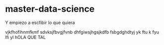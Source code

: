 
# master-data-science

Y empiezo a escfibir lo que quiera 

vjkfhofihnmfkmf
sdvksjfbvgjfvnb
dhfgiwsjhgsjkdfb
fsbgdghdtyj
yk
ftu
k
fyu
lfi
yl
hOLA QUE TAL
